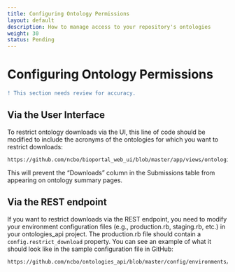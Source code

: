 ```yaml
---
title: Configuring Ontology Permissions
layout: default
description: How to manage access to your repository's ontologies
weight: 30
status: Pending
---
```


# Configuring Ontology Permissions 

```Diff
! This section needs review for accuracy.
```

## Via the User Interface

To restrict ontology downloads via the UI,
this line of code should be modified 
to include the acronyms of the ontologies 
for which you want to restrict downloads:
```
https://github.com/ncbo/bioportal_web_ui/blob/master/app/views/ontologies/_submissions.html.haml#L32
```
This will prevent the “Downloads” column in the Submissions table 
from appearing on ontology summary pages.

## Via the REST endpoint

If you want to restrict downloads via the REST endpoint, 
you need to modify your environment configuration files 
(e.g., production.rb, staging.rb, etc.) in your ontologies_api project. 
The production.rb file should contain a `config.restrict_download` property. 
You can see an example of what it should look like in the sample configuration file in GitHub:
```
https://github.com/ncbo/ontologies_api/blob/master/config/environments/config.rb.sample#L38
```